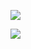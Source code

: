 <a href="https://wlgns1501.github.io" /><img src="https://img.shields.io/badge/Blog-EA4AAA?style=flat-square&logo=GitHub Sponsors&logoColor=white"/>

<img src="https://img.shields.io/badge/wlgns1501@gmail.com-EA4335?style=flat-square&logo=Gmail&logoColor=white"/>
